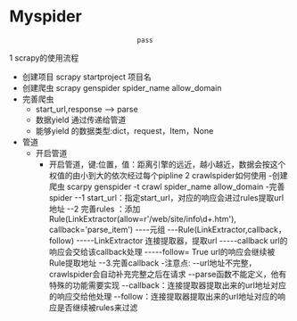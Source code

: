 # Myspider
                                    pass
                                    
 1 scrapy的使用流程
- 创建项目 scrapy startproject 项目名
- 创建爬虫 scrapy genspider spider_name allow_domain
- 完善爬虫
  - start_url,response --> parse
  - 数据yield 通过传递给管道
  - 能够yield 的数据类型:dict，request，Item，None
- 管道
  - 开启管道
    - 开启管道，键:位置，值：距离引擎的远近，越小越近，数据会按这个权值的由小到大的依次经过每个pipline
2 crawlspider如何使用
-创建爬虫 scarpy genspider -t crawl spider_name allow_domain
-完善spider
--1 start_url：指定start_url，对应的响应会进过rules提取url地址
--2 完善rules ：添加Rule(LinkExtractor(allow=r'/web/site/info\d+.htm'), callback='parse_item')
----元组
---Rule(LinkExtractor,callback，follow)
-----LinkExtractor 连接提取器，提取url
-----callback url的响应会交给该callback处理
-----follow= True url的响应会继续被Rule提取地址
--3.完善callback
-注意点:
--url地址不完整，crawlspider会自动补充完整之后在请求
--parse函数不能定义，他有特殊的功能需要实现
--callback：连接提取器提取出来的url地址对应的响应交给他处理
--follow：连接提取器提取出来的url地址对应的响应是否继续被rules来过滤
